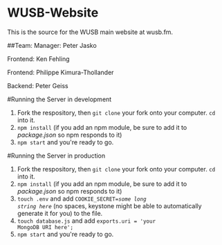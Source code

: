 # WUSB-Website
This is the source for the WUSB main website at wusb.fm. 

##Team:
Manager: Peter Jasko 

Frontend: Ken Fehling

Frontend: Philippe Kimura-Thollander

Backend: Peter Geiss

#Running the Server in development

1. Fork the respository, then <code>git clone</code> your fork onto your computer. <code>cd</code> into it.
2. <code>npm install</code> (if you add an npm module, be sure to add it to <i>package.json</i> so npm responds to it)
5. <code>npm start</code> and you're ready to go.

#Running the Server in production

1. Fork the respository, then <code>git clone</code> your fork onto your computer. <code>cd</code> into it.
2. <code>npm install</code> (if you add an npm module, be sure to add it to <i>package.json</i> so npm responds to it)
3. <code>touch .env</code> and add <code>COOKIE_SECRET=<i>some long string here</i></code> (no spaces, keystone might be able to automatically generate it for you) to the file.
4. <code>touch database.js</code> and add <code>exports.uri = 'your MongoDB URI here';</code>
5. <code>npm start</code> and you're ready to go.
